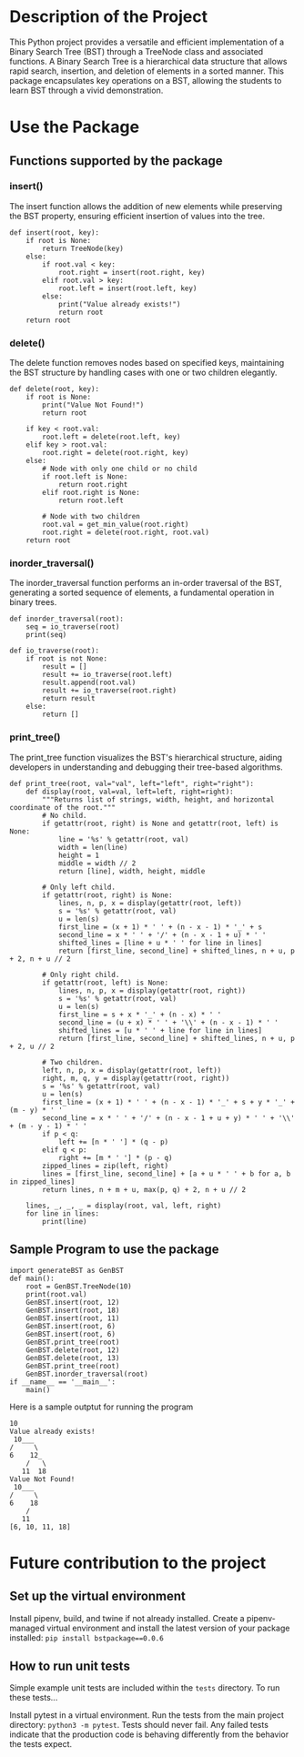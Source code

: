 # Description of the Project 
This Python project provides a versatile and efficient implementation of a Binary Search Tree (BST) through a TreeNode class and associated functions. A Binary Search Tree is a hierarchical data structure that allows rapid search, insertion, and deletion of elements in a sorted manner. This package encapsulates key operations on a BST, allowing the students to learn BST through a vivid demonstration.

# Use the Package 
## Functions supported by the package 
### insert()
The insert function allows the addition of new elements while preserving the BST property, ensuring efficient insertion of values into the tree.
```\python
def insert(root, key):
    if root is None:
        return TreeNode(key)
    else:
        if root.val < key:
            root.right = insert(root.right, key)
        elif root.val > key:
            root.left = insert(root.left, key)
        else:
            print("Value already exists!")
            return root
    return root
```

### delete()
The delete function removes nodes based on specified keys, maintaining the BST structure by handling cases with one or two children elegantly.
```\python
def delete(root, key):
    if root is None:
        print("Value Not Found!")
        return root

    if key < root.val:
        root.left = delete(root.left, key)
    elif key > root.val:
        root.right = delete(root.right, key)
    else:
        # Node with only one child or no child
        if root.left is None:
            return root.right
        elif root.right is None:
            return root.left

        # Node with two children
        root.val = get_min_value(root.right)
        root.right = delete(root.right, root.val)
    return root
```

### inorder_traversal()
The inorder_traversal function performs an in-order traversal of the BST, generating a sorted sequence of elements, a fundamental operation in binary trees.
```\python
def inorder_traversal(root):
    seq = io_traverse(root)
    print(seq)

def io_traverse(root):
    if root is not None:
        result = []
        result += io_traverse(root.left)
        result.append(root.val)
        result += io_traverse(root.right)
        return result
    else:
        return []
```

### print_tree()
The print_tree function visualizes the BST's hierarchical structure, aiding developers in understanding and debugging their tree-based algorithms.
```\python
def print_tree(root, val="val", left="left", right="right"):
    def display(root, val=val, left=left, right=right):
        """Returns list of strings, width, height, and horizontal coordinate of the root."""
        # No child.
        if getattr(root, right) is None and getattr(root, left) is None:
            line = '%s' % getattr(root, val)
            width = len(line)
            height = 1
            middle = width // 2
            return [line], width, height, middle

        # Only left child.
        if getattr(root, right) is None:
            lines, n, p, x = display(getattr(root, left))
            s = '%s' % getattr(root, val)
            u = len(s)
            first_line = (x + 1) * ' ' + (n - x - 1) * '_' + s
            second_line = x * ' ' + '/' + (n - x - 1 + u) * ' '
            shifted_lines = [line + u * ' ' for line in lines]
            return [first_line, second_line] + shifted_lines, n + u, p + 2, n + u // 2

        # Only right child.
        if getattr(root, left) is None:
            lines, n, p, x = display(getattr(root, right))
            s = '%s' % getattr(root, val)
            u = len(s)
            first_line = s + x * '_' + (n - x) * ' '
            second_line = (u + x) * ' ' + '\\' + (n - x - 1) * ' '
            shifted_lines = [u * ' ' + line for line in lines]
            return [first_line, second_line] + shifted_lines, n + u, p + 2, u // 2

        # Two children.
        left, n, p, x = display(getattr(root, left))
        right, m, q, y = display(getattr(root, right))
        s = '%s' % getattr(root, val)
        u = len(s)
        first_line = (x + 1) * ' ' + (n - x - 1) * '_' + s + y * '_' + (m - y) * ' '
        second_line = x * ' ' + '/' + (n - x - 1 + u + y) * ' ' + '\\' + (m - y - 1) * ' '
        if p < q:
            left += [n * ' '] * (q - p)
        elif q < p:
            right += [m * ' '] * (p - q)
        zipped_lines = zip(left, right)
        lines = [first_line, second_line] + [a + u * ' ' + b for a, b in zipped_lines]
        return lines, n + m + u, max(p, q) + 2, n + u // 2

    lines, _, _, _ = display(root, val, left, right)
    for line in lines:
        print(line)
```

## Sample Program to use the package 
```
import generateBST as GenBST
def main():
    root = GenBST.TreeNode(10)
    print(root.val)
    GenBST.insert(root, 12)
    GenBST.insert(root, 18)
    GenBST.insert(root, 11)
    GenBST.insert(root, 6)
    GenBST.insert(root, 6)
    GenBST.print_tree(root)
    GenBST.delete(root, 12)
    GenBST.delete(root, 13)
    GenBST.print_tree(root)
    GenBST.inorder_traversal(root)
if __name__ == '__main__':
    main()
```

Here is a sample outptut for running the program
```
10
Value already exists!
 10___   
/     \  
6    12_ 
    /   \
   11  18
Value Not Found!
 10___ 
/     \
6    18
    /  
   11  
[6, 10, 11, 18]
```


# Future contribution to the project 
## Set up the virtual environment
Install pipenv, build, and twine if not already installed.
Create a pipenv-managed virtual environment and install the latest version of your package installed:
 `pip install bstpackage==0.0.6`
 
## How to run unit tests

Simple example unit tests are included within the `tests` directory. To run these tests...

Install pytest in a virtual environment.
Run the tests from the main project directory: `python3 -m pytest`.
Tests should never fail. Any failed tests indicate that the production code is behaving differently from the behavior the tests expect.
